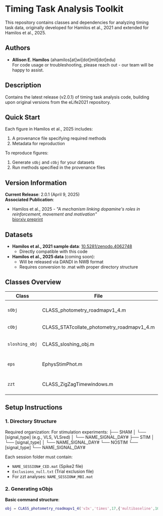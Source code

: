 # Timing Task Analysis Toolkit

This repository contains classes and dependencies for analyzing timing task data, originally developed for Hamilos et al., 2021 and extended for Hamilos et al., 2025.

## Authors
- **Allison E. Hamilos** (ahamilos[at]wi[dot]mit[dot]edu)  
For code usage or troubleshooting, please reach out - our team will be happy to assist.

## Description
Contains the latest release (v2.0.1) of timing task analysis code, building upon original versions from the eLife2021 repository.

## Quick Start
Each figure in Hamilos et al., 2025 includes:
1. A provenance file specifying required methods
2. Metadata for reproduction

To reproduce figures:
1. Generate `sObj` and `cObj` for your datasets
2. Run methods specified in the provenance files

## Version Information
**Current Release**: 2.0.1 (April 9, 2025)  
**Associated Publication**:  
- Hamilos et al., 2025 - *"A mechanism linking dopamine's roles in reinforcement, movement and motivation"*  
  [biorxiv preprint](https://doi.org/10.1101/2025.04.04.647288)

## Datasets
- **Hamilos et al., 2021 sample data**: [10.5281/zenodo.4062748](https://doi.org/10.5281/zenodo.4062748)
  - Directly compatible with this code
- **Hamilos et al., 2025 data** (coming soon):
  - Will be released via DANDI in NWB format
  - Requires conversion to .mat with proper directory structure

## Classes Overview
| Class | File | Description |
|-------|------|-------------|
| `sObj` | CLASS_photometry_roadmapv1_4.m | Processes single/composite session objects |
| `cObj` | CLASS_STATcollate_photometry_roadmapv1_4.m | Collates session data for analysis |
| `sloshing_obj` | CLASS_sloshing_obj.m | Sloshing regression models |
| `eps` | EphysStimPhot.m | Enhanced single-session objects (v2.0) |
| `zzt` | CLASS_ZigZagTimewindows.m | Block processing for Timeshift task |

## Setup Instructions

### 1. Directory Structure
Required organization:
For stimulation experiments:
├── SHAM
│ └── [signal_type] (e.g., VLS, VLSred)
│ └── NAME_SIGNAL_DAY#
├── STIM
│ └── [signal_type]
│ └── NAME_SIGNAL_DAY#
└── NOSTIM
└── [signal_type]
└── NAME_SIGNAL_DAY#

Each session folder must contain:
- `NAME_SESSION#_CED.mat` (Spike2 file)
- `Exclusions_null.txt` (Trial exclusion file)
- For zzt analyses: `NAME_SESSION#_MBI.mat`

### 2. Generating sObjs
**Basic command structure**:
```matlab
obj = CLASS_photometry_roadmapv1_4('v3x','times',17,{'multibaseline',10},30000,[],[],'stim_type')
